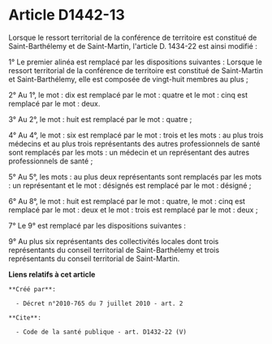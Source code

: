 # Article D1442-13

Lorsque le ressort territorial de la conférence de territoire est constitué de Saint-Barthélemy et de Saint-Martin, l'article
D. 1434-22 est ainsi modifié : 

1° Le premier alinéa est remplacé par les dispositions suivantes : Lorsque le ressort territorial de la conférence de
territoire est constitué de Saint-Martin et Saint-Barthélemy, elle est composée de vingt-huit membres au plus ; 

2° Au 1°, le mot : dix est remplacé par le mot : quatre et le mot : cinq est remplacé par le mot : deux. 

3° Au 2°, le mot : huit est remplacé par le mot : quatre ; 

4° Au 4°, le mot : six est remplacé par le mot : trois et les mots : au plus trois médecins et au plus trois représentants
des autres professionnels de santé sont remplacés par les mots : un médecin et un représentant des autres professionnels de
santé ; 

5° Au 5°, les mots : au plus deux représentants sont remplacés par les mots : un représentant et le mot : désignés est
remplacé par le mot : désigné ; 

6° Au 8°, le mot : huit est remplacé par le mot : quatre, le mot : cinq est remplacé par le mot : deux et le mot : trois est
remplacé par le mot : deux ; 

7° Le 9° est remplacé par les dispositions suivantes : 

9° Au plus six représentants des collectivités locales dont trois représentants du conseil territorial de Saint-Barthélemy et
trois représentants du conseil territorial de Saint-Martin.

**Liens relatifs à cet article**

	**Créé par**:

	  - Décret n°2010-765 du 7 juillet 2010 - art. 2

	**Cite**:

	  - Code de la santé publique - art. D1432-22 (V)

